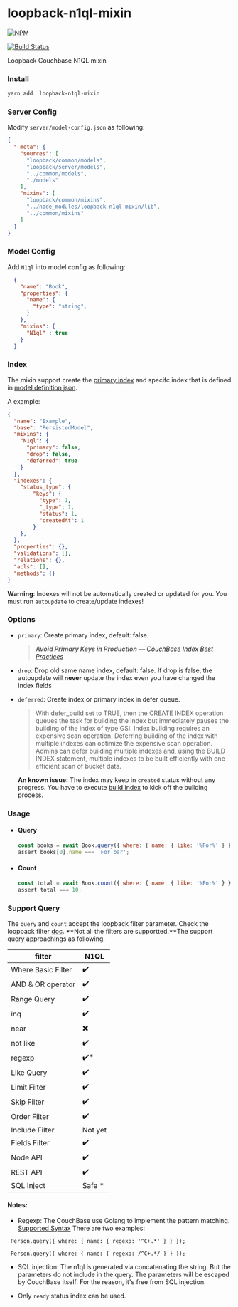 # loopback-n1ql-mixin

[![NPM](https://nodei.co/npm/loopback-n1ql-mixin.png?downloads=true&downloadRank=true&stars=true)](https://nodei.co/npm/loopback-n1ql-mixin/)

[![Build Status](https://travis-ci.com/Wiredcraft/loopback-n1ql-mixin.svg?branch=master)](https://travis-ci.com/Wiredcraft/loopback-n1ql-mixin)

Loopback Couchbase N1QL mixin



### Install

```sh
yarn add  loopback-n1ql-mixin
```





### Server Config

Modify `server/model-config.json` as following:

```json
{
  "_meta": {
    "sources": [
      "loopback/common/models",
      "loopback/server/models",
      "../common/models",
      "./models"
    ],
    "mixins": [
      "loopback/common/mixins",
      "../node_modules/loopback-n1ql-mixin/lib",
      "../common/mixins"
    ]
  }
}
```



### Model Config

Add `N1ql` into model config as following:

```json
  {
    "name": "Book",
    "properties": {
      "name": {
        "type": "string",
      }
    },
    "mixins": {
      "N1ql" : true
    }
  }

```

### Index

The mixin support create the [primary index](https://docs.couchbase.com/server/current/n1ql/n1ql-language-reference/createprimaryindex.html) and specifc index that is defined in [model definition json](https://loopback.io/doc/en/lb3/Model-definition-JSON-file.html#indexes).

A example:

```json
{
  "name": "Example",
  "base": "PersistedModel",
  "mixins": {
    "N1ql": {
      "primary": false,
      "drop": false,
      "deferred": true  
    }
  },
  "indexes": {
    "status_type": {
        "keys": {
          "type": 1,
          "_type": 1,
          "status": 1,
          "createdAt": 1
        }
    },
  },
  "properties": {},
  "validations": [],
  "relations": {},
  "acls": [],
  "methods": {}
}
```

**Warning**: Indexes will not be automatically created or updated for you. You must run `autoupdate` to create/update indexes!

### Options

- `primary`: Create primary index, default: false. 
  
  > <em>**Avoid Primary Keys in Production** 
  — [CouchBase Index Best Practices](https://blog.couchbase.com/indexing-best-practices/)</em>
  
- `drop`: Drop old same name index, default: false. 
  If drop is false, the autoupdate will **never** update the index even you have changed the index fields
 
- `deferred`: Create index or primary index in defer queue.

  > With defer_build set to TRUE, then the CREATE INDEX operation queues the task for building the index but immediately pauses the building of the index of type GSI. Index building requires an expensive scan operation. Deferring building of the index with multiple indexes can optimize the expensive scan operation. Admins can defer building multiple indexes and, using the BUILD INDEX statement, multiple indexes to be built efficiently with one efficient scan of bucket data.
  
  **An known issue:** The index may keep in `created` status without any progress. You have to execute [build index](https://docs.couchbase.com/server/current/n1ql/n1ql-language-reference/build-index.html) to kick off the building process.
  
  
### Usage

- #### Query

  ```js
  const books = await Book.query({ where: { name: { like: '%For%' } }});
  assert books[0].name === 'For bar';
  ```

  

- #### Count

  ```js
  const total = await Book.count({ where: { name: { like: '%For%' } }});
  assert total === 10;
  ```



### Support Query

The `query` and `count` accept the loopback filter parameter. Check the loopback filter [doc](https://loopback.io/doc/en/lb3/Working-with-data.html). **Not all the filters are supportted.**The support query approachings as following.


filter  | N1QL 
---|----
Where Basic Filter | ✔️ 
AND & OR operator |  ✔️ 
Range Query | ✔️ 
inq | ✔️ 
near | ✖️ 
not like | ✔️
regexp | ✔️* 
Like Query | ✔️ 
Limit Filter | ✔️ 
Skip Filter |  ✔️ 
Order Filter |  ✔️ 
Include Filter | Not yet
Fields Filter | ✔️ 
Node API | ✔️ 
REST API | ✔️
SQL Inject | Safe * 


#### Notes:

- Regexp: The CouchBase use Golang to implement the pattern matching.  [Supported Syntax](https://github.com/google/re2/wiki/Syntax)
There are two examples:
```JS
 Person.query({ where: { name: { regexp: '^C+.*' } } });
```
```JS
 Person.query({ where: { name: { regexp: /^C+.*/ } } });
```

- SQL injection: The n1ql is generated via concatenating the string. But the parameters do not include in the query. The parameters will be escaped by CouchBase itself. For the reason, it's free from SQL injection.


- Only `ready` status index can be used.


